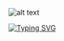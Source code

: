 ![alt text](https://i.imgur.com/m8t7Jov.png)

[![Typing SVG](https://readme-typing-svg.herokuapp.com?size=25&duration=6000&color=CFA84D&background=000000&center=true&vCenter=true&width=800&height=400&lines=%7C+WayPointChat+%7C;%7C+Chat+Manager++%7C;%7C+A+WayPoint+%C2%A9+Project+%7C;%7C+Developed+by+Branchyz+%7C)](https://www.spigotmc.org/resources/waypointchat.100846/)
